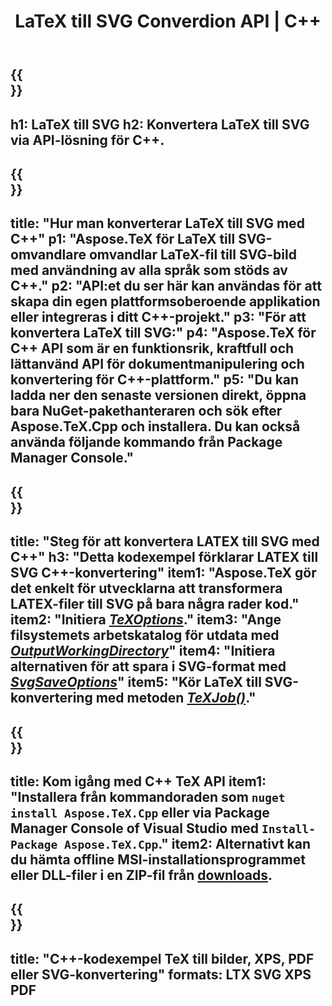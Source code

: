 ﻿---
translation: true
template: /_templates/_conversion-child-cpp.md
title: LaTeX till SVG Converdion API | C++
description: LaTeX till SVG-konverteringsfunktion. Integrera detta lokala C++-bibliotek i ditt projekt eller använd plattformsöverskridande applikationer för att konvertera LaTeX till SVG.
keywords: latex till svg api cpp, latex2svg integrera c++
url: /cpp/conversion/latex-to-svg/
family: tex
platformtag: cpp
feature: conversion
informat: LATEX
outformat: SVG
otherformats: BMP PNG JPEG TIFF PDF XPS
---

{{<section banner>}}
---
h1: LaTeX till SVG
h2: Konvertera LaTeX till SVG via API-lösning för C++.
---

{{<section overview>}}
---
title: "Hur man konverterar LaTeX till SVG med C++"
p1: "Aspose.TeX för LaTeX till SVG-omvandlare omvandlar LaTeX-fil till SVG-bild med användning av alla språk som stöds av C++."
p2: "API:et du ser här kan användas för att skapa din egen plattformsoberoende applikation eller integreras i ditt C++-projekt."
p3: "För att konvertera LaTeX till SVG:"
p4: "Aspose.TeX för C++ API som är en funktionsrik, kraftfull och lättanvänd API för dokumentmanipulering och konvertering för C++-plattform."
p5: "Du kan ladda ner den senaste versionen direkt, öppna bara NuGet-pakethanteraren och sök efter Aspose.TeX.Cpp och installera. Du kan också använda följande kommando från Package Manager Console."
---

{{<section feature1>}}
---
title: "Steg för att konvertera LATEX till SVG med C++"
h3: "Detta kodexempel förklarar LATEX till SVG C++-konvertering"
item1: "Aspose.TeX gör det enkelt för utvecklarna att transformera LATEX-filer till SVG på bara några rader kod."
item2: "Initiera [*TeXOptions*](https://reference.aspose.com/tex/cpp/class/aspose.te_x.te_x_options)."
item3: "Ange filsystemets arbetskatalog för utdata med [*OutputWorkingDirectory*](https://reference.aspose.com/tex/cpp/class/aspose.te_x.te_x_options#aa4f4ea6dab7db5ba1b40800495f16f63)"
item4: "Initiera alternativen för att spara i SVG-format med [*SvgSaveOptions*](https://reference.aspose.com/tex/cpp/class/aspose.te_x.presentation.image.svg_save_options)"
item5: "Kör LaTeX till SVG-konvertering med metoden [*TeXJob()*](https://reference.aspose.com/tex/cpp/class/aspose.te_x.te_x_job)."
---

{{<section feature2>}}
---
title: Kom igång med C++ TeX API
item1: "Installera från kommandoraden som ```nuget install Aspose.TeX.Cpp``` eller via Package Manager Console of Visual Studio med ```Install-Package Aspose.TeX.Cpp```."
item2: Alternativt kan du hämta offline MSI-installationsprogrammet eller DLL-filer i en ZIP-fil från [downloads](https://releases.aspose.com/tex/cpp).
---

{{<section widget>}}
---
title: "C++-kodexempel TeX till bilder, XPS, PDF eller SVG-konvertering"
formats: LTX SVG XPS PDF
---